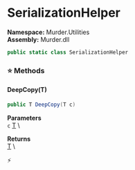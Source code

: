 # SerializationHelper

**Namespace:** Murder.Utilities \
**Assembly:** Murder.dll

```csharp
public static class SerializationHelper
```

### ⭐ Methods
#### DeepCopy(T)
```csharp
public T DeepCopy(T c)
```

**Parameters** \
`c` [T](../../) \

**Returns** \
[T](../../) \



⚡